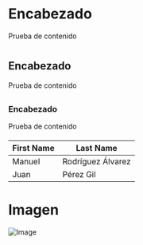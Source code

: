 # Encabezado
Prueba de contenido <h1>
## Encabezado
Prueba de contenido <h2>
### Encabezado
Prueba de contenido <h6>


First Name | Last Name
---------- | ---------
Manuel|Rodríguez Álvarez
Juan|Pérez Gil


# Imagen
![Image](https://raw.githubusercontent.com/manu22i/pruebaGitHub/master/computer.png)
